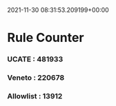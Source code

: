 2021-11-30 08:31:53.209199+00:00
# Rule Counter 
 ### UCATE : 481933

 ### Veneto : 220678

 ### Allowlist : 13912